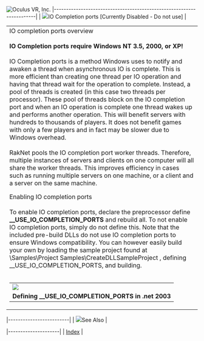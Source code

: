 ![Oculus VR, Inc.](RakNetLogo.jpg)
|----------------------------------------------------------------------|
| ![](spacer.gif)IO Completion ports [Currently Disabled - Do not use] |

<table>
<colgroup>
<col width="100%" />
</colgroup>
<tbody>
<tr class="odd">
<td align="left">IO completion ports overview<br /><br /> <strong>IO Completion ports require Windows NT 3.5, 2000, or XP!</strong><br /><br /> IO Completion ports is a method Windows uses to notify and awaken a thread when asynchronous IO is complete. This is more efficient than creating one thread per IO operation and having that thread wait for the operation to complete. Instead, a pool of threads is created (in this case two threads per processor). These pool of threads block on the IO completion port and when an IO operation is complete one thread wakes up and performs another operation. This will benefit servers with hundreds to thousands of players. It does not benefit games with only a few players and in fact may be slower due to Windows overhead.<br /><br /> RakNet pools the IO completion port worker threads. Therefore, multiple instances of servers and clients on one computer will all share the worker threads. This improves efficiency in cases such as running multiple servers on one machine, or a client and a server on the same machine.
<p>Enabling IO completion ports<br /><br /> To enable IO completion ports, declare the preprocessor define <strong>__USE_IO_COMPLETION_PORTS</strong> and rebuild all. To not enable IO completion ports, simply do not define this. Note that the included pre-build DLLs do not use IO completion ports to ensure Windows compatibility. You can however easily build your own by loading the sample project found at \Samples\Project Samples\CreateDLLSampleProject , defining __USE_IO_COMPLETION_PORTS, and building.<br /><br /></p>
<table>
<tbody>
<tr class="odd">
<td align="left"><a href="useiocompletionports.jpg"><img src="useiocompletionportssmall.jpg" /></a><br /></td>
</tr>
<tr class="even">
<td align="left"><strong>Defining __USE_IO_COMPLETION_PORTS in .net 2003</strong></td>
</tr>
</tbody>
</table></td>
</tr>
</tbody>
</table>

|-------------------------|
| ![](spacer.gif)See Also |

|---------------------|
| [Index](index.html) |
